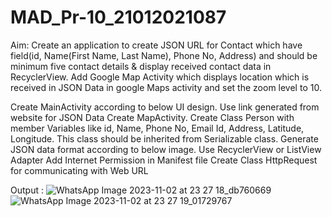# MAD_Pr-10_21012021087

Aim: Create an application to create JSON URL for Contact which have field(id, Name(First Name, Last Name), Phone No, Address) and should be minimum five contact details & display received contact data in RecyclerView. Add Google Map Activity which displays location which is received in JSON Data in google Maps activity and set the zoom level to 10.

Create MainActivity according to below UI design.
Use link generated from website for JSON Data
Create MapActivity.
Create Class Person with member Variables like id, Name, Phone No, Email Id, Address, Latitude, Longitude. This class should be inherited from Serializable class.
Generate JSON data format according to below image.
Use RecyclerView or ListView Adapter
Add Internet Permission in Manifest file
Create Class HttpRequest for communicating with Web URL

Output :
![WhatsApp Image 2023-11-02 at 23 27 18_db760669](https://github.com/sujalpatel187/MAD_Pr-10_21012021087/assets/98510141/08bb1b89-bec4-4eea-8784-57d66f56f9e4)
![WhatsApp Image 2023-11-02 at 23 27 19_01729767](https://github.com/sujalpatel187/MAD_Pr-10_21012021087/assets/98510141/6a03ab13-6f9a-4d99-b5f1-73779c9701b1)
